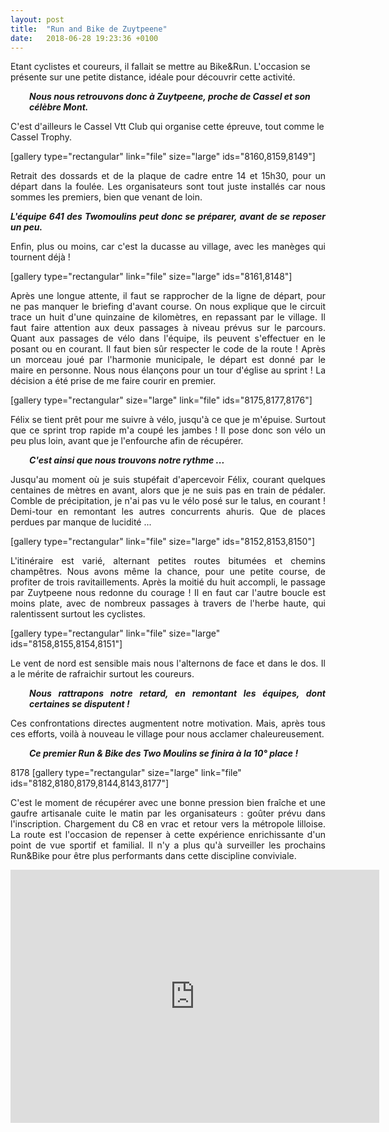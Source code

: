 ```yaml
---
layout: post
title:  "Run and Bike de Zuytpeene"
date:   2018-06-28 19:23:36 +0100
---
```

Etant cyclistes et coureurs, il fallait se mettre au Bike&amp;Run.
L'occasion se présente sur une petite distance, idéale pour découvrir cette activité.
<p style="padding-left: 30px;"><em><strong>Nous nous retrouvons donc à Zuytpeene, proche de Cassel et son célèbre Mont.</strong></em></p>
C'est d'ailleurs le Cassel Vtt Club qui organise cette épreuve, tout comme le Cassel Trophy.

[gallery type="rectangular" link="file" size="large" ids="8160,8159,8149"]
<p style="text-align: justify;">Retrait des dossards et de la plaque de cadre entre 14 et 15h30, pour un départ dans la foulée.
Les organisateurs sont tout juste installés car nous sommes les premiers, bien que venant de loin.</p>
<p style="text-align: justify;"><em><strong>         L'équipe 641 des Twomoulins peut donc se préparer, avant de se reposer un peu.</strong></em></p>
<p style="text-align: justify;">Enfin, plus ou moins, car c'est la ducasse au village, avec les manèges qui tournent déjà !</p>
[gallery type="rectangular" link="file" size="large" ids="8161,8148"]
<p style="text-align: justify;">Après une longue attente, il faut se rapprocher de la ligne de départ, pour ne pas manquer le briefing d'avant course.
On nous explique que le circuit trace un huit d'une quinzaine de kilomètres, en repassant par le village.
Il faut faire attention aux deux passages à niveau prévus sur le parcours.
Quant aux passages de vélo dans l'équipe, ils peuvent s'effectuer en le posant ou en courant.
Il faut bien sûr respecter le code de la route !
Après un morceau joué par l'harmonie municipale, le départ est donné par le maire en personne.
Nous nous élançons pour un tour d'église au sprint !
La décision a été prise de me faire courir en premier.</p>
[gallery type="rectangular" size="large" link="file" ids="8175,8177,8176"]
<p style="text-align: justify;">Félix se tient prêt pour me suivre à vélo, jusqu'à ce que je m'épuise.
Surtout que ce sprint trop rapide m'a coupé les jambes !
Il pose donc son vélo un peu plus loin, avant que je l'enfourche afin de récupérer.</p>
<p style="text-align: justify; padding-left: 30px;"><em><strong>C'est ainsi que nous trouvons notre rythme ...</strong></em></p>
<p style="text-align: justify;">Jusqu'au moment où je suis stupéfait d'apercevoir Félix, courant quelques centaines de mètres en avant, alors que je ne suis pas en train de pédaler.
Comble de précipitation, je n'ai pas vu le vélo posé sur le talus, en courant !
Demi-tour en remontant les autres concurrents ahuris.
Que de places perdues par manque de lucidité ...</p>
[gallery type="rectangular" link="file" size="large" ids="8152,8153,8150"]
<p style="text-align: justify;">L'itinéraire est varié, alternant petites routes bitumées et chemins champêtres.
Nous avons même la chance, pour une petite course, de profiter de trois ravitaillements.
Après la moitié du huit accompli, le passage par Zuytpeene nous redonne du courage !
Il en faut car l'autre boucle est moins plate, avec de nombreux passages à travers de l'herbe haute, qui ralentissent surtout les cyclistes.</p>
[gallery type="rectangular" link="file" size="large" ids="8158,8155,8154,8151"]
<p style="text-align: justify;">Le vent de nord est sensible mais nous l'alternons de face et dans le dos.
Il a le mérite de rafraichir surtout les coureurs.</p>
<p style="text-align: justify; padding-left: 30px;"><em><strong>Nous rattrapons notre retard, en remontant les équipes, dont certaines se disputent !</strong></em></p>
<p style="text-align: justify;">Ces confrontations directes augmentent notre motivation.
Mais, après tous ces efforts, voilà à nouveau le village pour nous acclamer chaleureusement.</p>
<p style="padding-left: 30px;"><em><strong>Ce premier Run &amp; Bike des Two Moulins se finira à la 10° place !</strong></em></p>
8178
[gallery type="rectangular" size="large" link="file" ids="8182,8180,8179,8144,8143,8177"]
<p style="text-align: justify;">C'est le moment de récupérer avec une bonne pression bien fraîche et une gaufre artisanale cuite le matin par les organisateurs : goûter prévu dans l'inscription.
Chargement du C8 en vrac et retour vers la métropole lilloise.
La route est l'occasion de repenser à cette expérience enrichissante d'un point de vue sportif et familial.
Il n'y a plus qu'à surveiller les prochains Run&amp;Bike pour être plus performants dans cette discipline conviviale.</p>

<center><iframe src="https://www.strava.com/activities/1656926736/embed/1b8162a3bf7fbda5ba2ae5477c015a38373211f6" width="590" height="405" frameborder="0" scrolling="no" data-mce-fragment="1"></iframe></center>